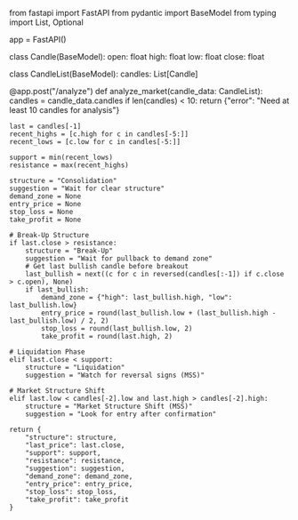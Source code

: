 
from fastapi import FastAPI
from pydantic import BaseModel
from typing import List, Optional

app = FastAPI()

class Candle(BaseModel):
    open: float
    high: float
    low: float
    close: float

class CandleList(BaseModel):
    candles: List[Candle]

@app.post("/analyze")
def analyze_market(candle_data: CandleList):
    candles = candle_data.candles
    if len(candles) < 10:
        return {"error": "Need at least 10 candles for analysis"}

    last = candles[-1]
    recent_highs = [c.high for c in candles[-5:]]
    recent_lows = [c.low for c in candles[-5:]]

    support = min(recent_lows)
    resistance = max(recent_highs)

    structure = "Consolidation"
    suggestion = "Wait for clear structure"
    demand_zone = None
    entry_price = None
    stop_loss = None
    take_profit = None

    # Break-Up Structure
    if last.close > resistance:
        structure = "Break-Up"
        suggestion = "Wait for pullback to demand zone"
        # Get last bullish candle before breakout
        last_bullish = next((c for c in reversed(candles[:-1]) if c.close > c.open), None)
        if last_bullish:
            demand_zone = {"high": last_bullish.high, "low": last_bullish.low}
            entry_price = round(last_bullish.low + (last_bullish.high - last_bullish.low) / 2, 2)
            stop_loss = round(last_bullish.low, 2)
            take_profit = round(last.high, 2)

    # Liquidation Phase
    elif last.close < support:
        structure = "Liquidation"
        suggestion = "Watch for reversal signs (MSS)"

    # Market Structure Shift
    elif last.low < candles[-2].low and last.high > candles[-2].high:
        structure = "Market Structure Shift (MSS)"
        suggestion = "Look for entry after confirmation"

    return {
        "structure": structure,
        "last_price": last.close,
        "support": support,
        "resistance": resistance,
        "suggestion": suggestion,
        "demand_zone": demand_zone,
        "entry_price": entry_price,
        "stop_loss": stop_loss,
        "take_profit": take_profit
    }
